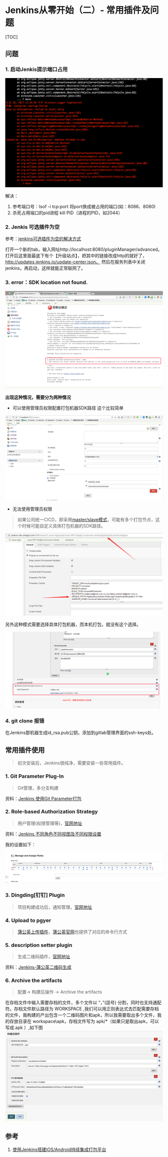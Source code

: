 # Jenkins从零开始（二）- 常用插件及问题

[TOC]
## 问题
### 1. 启动Jenkis提示端口占用
![img](https://github.com/liuhea/DevNote/blob/master/jenkins/res/%E5%90%AF%E5%8A%A8Jenkis%E6%8F%90%E7%A4%BA%E7%AB%AF%E5%8F%A3%E5%8D%A0%E7%94%A8.png?raw=true)

解决：	
  1. 参考端口号：lsof -i tcp:port 将port换成被占用的端口(如：8086、8080) 
  2. 杀死占用端口的pid进程 kill PID（进程的PID，如2044）
  
### 2. Jenkis 可选插件为空
参考：[jenkins可选插件为空的解决方式](https://www.cnblogs.com/926xiuxiu/p/7766730.html)

打开一个新的tab，输入网址http://localhost:8080/pluginManager/advanced。打开后这里面最底下有个【升级站点】，把其中的链接改成http的就好了，http://updates.jenkins.io/update-center.json。 然后在服务列表中关闭jenkins，再启动，这样就能正常联网了。

### 3. error：SDK location not found.
![img](https://github.com/liuhea/DevNote/blob/master/jenkins/SDK%20location%20not%20found.png?raw=true)

**出现这种情况，需要分为两种情况**

- 可以使用管理员权限配置打包机器SDK路径
这个比较简单

![img](https://github.com/liuhea/DevNote/blob/master/jenkins/SDK%20location%20not%20found-reslove.png?raw=true)

- 无法使用管理员权限
> 如果公司统一CICD，即采用[master/slave模式](http://blog.csdn.net/rancherlabs/article/details/53665910)，可能有多个打包节点，这个时候可能自定义具体打包机器的SDK路径。

![img](https://github.com/liuhea/DevNote/blob/master/jenkins/SDK%20location%20not%20found-reslove2.png?raw=true)

另外这种模式需要选择具体打包机器，而本机打包，就没有这个选择。

![img](https://github.com/liuhea/DevNote/blob/master/jenkins/SDK%20location%20not%20found-label_expression.png?raw=true)

### 4. git clone 报错 
在Jenkins那机器生成id_rsa.pub公钥，添加到gitlab管理界面的ssh-keys处。


## 常用插件使用
>初次安装后，Jenkins很纯净，需要安装一些常用插件。

### 1. Git Parameter Plug-In 
 > Git管理，多分支构建 
 
 资料：[Jenkins 使用Git Parameter打包](https://yoyoyoky.github.io/2017/09/24/Jenkins-%E4%BD%BF%E7%94%A8Git-Parameter%E6%89%93%E5%8C%85/)

### 2. Role-based Authorization Strategy 
>用户管理(权限管理等)，[官网地址](https://plugins.jenkins.io/role-strategy)

资料：[Jenkins 不同角色不同视图及不同权限设置](http://blog.csdn.net/lipei1220/article/details/78623226)

我的设置如下：

![image](https://github.com/liuhea/DevNote/blob/master/jenkins/jenkins%20%E6%9D%83%E9%99%90%E7%AE%A1%E7%90%86%E8%AE%BE%E7%BD%AE.png?raw=true)

### 3. Dingding[钉钉] Plugin
>项目构建成功后，通知管理，[官网地址](https://plugins.jenkins.io/dingding-notifications)

### 4. Upload to pgyer
>[蒲公英上传插件](https://plugins.jenkins.io/upload-pgyer)，[蒲公英官网](https://www.pgyer.com/doc/view/jenkins)也提供了对应的命令行方式

### 5. description setter plugin
>生成二维码插件，[官网地址](https://plugins.jenkins.io/description-setter)

资料：[Jenkins-蒲公英二维码生成](http://note.youdao.com/noteshare?id=9332b439983bdd36845a3323f3d306ec)

### 6. Archive the artifacts
>配置-> 构建后操作 -> Archive the artifacts

在存档文件中输入需要存档的文件，多个文件以 “，”(逗号) 分割，同时也支持通配符。存档文件默认路径为 WORKSPACE ,我们可以用正则表达式去匹配需要存档的文件，我构建的产出包含一个二维码图片和apk，所以我需要取出多个文件，我的存放目录在 workspace\apk，存档文件写为 apk/*（如果只是取出apk，可以写成.apk ）,如下图
![img](https://github.com/liuhea/DevNote/blob/master/jenkins/Archive%20the%20artifacts.png?raw=true)

## 参考
1. [使用Jenkins搭建iOS/Android持续集成打包平台](http://blog.csdn.net/u011904605/article/details/54619549)